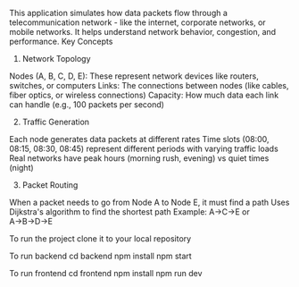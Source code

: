 This application simulates how data packets flow through a telecommunication network - like the internet, corporate networks, or mobile networks. It helps understand network behavior, congestion, and performance.
Key Concepts
1. Network Topology

Nodes (A, B, C, D, E): These represent network devices like routers, switches, or computers
Links: The connections between nodes (like cables, fiber optics, or wireless connections)
Capacity: How much data each link can handle (e.g., 100 packets per second)

2. Traffic Generation

Each node generates data packets at different rates
Time slots (08:00, 08:15, 08:30, 08:45) represent different periods with varying traffic loads
Real networks have peak hours (morning rush, evening) vs quiet times (night)

3. Packet Routing

When a packet needs to go from Node A to Node E, it must find a path
Uses Dijkstra's algorithm to find the shortest path
Example: A→C→E or A→B→D→E



To run the project 
clone it to your local repository 



To run backend 
cd backend 
npm install 
npm start



To run frontend
cd frontend
npm install 
npm run dev 